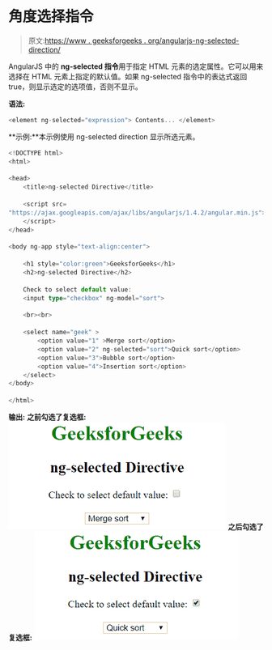 # 角度选择指令

> 原文:[https://www . geeksforgeeks . org/angularjs-ng-selected-direction/](https://www.geeksforgeeks.org/angularjs-ng-selected-directive/)

AngularJS 中的 **ng-selected 指令**用于指定 HTML 元素的选定属性。它可以用来选择在 HTML 元素上指定的默认值。如果 ng-selected 指令中的表达式返回 true，则显示选定的选项值，否则不显示。

**语法:**

```ts
<element ng-selected="expression"> Contents... </element> 
```

**示例:**本示例使用 ng-selected direction 显示所选元素。

```ts
<!DOCTYPE html>
<html>

<head>
    <title>ng-selected Directive</title>

    <script src=
"https://ajax.googleapis.com/ajax/libs/angularjs/1.4.2/angular.min.js">
    </script>
</head>

<body ng-app style="text-align:center">

    <h1 style="color:green">GeeksforGeeks</h1>
    <h2>ng-selected Directive</h2>     

    Check to select default value: 
    <input type="checkbox" ng-model="sort">

    <br><br>

    <select name="geek" >
        <option value="1" >Merge sort</option>
        <option value="2" ng-selected="sort">Quick sort</option>
        <option value="3">Bubble sort</option>
        <option value="4">Insertion sort</option>
    </select>
</body>

</html>                    
```

**输出:**
**之前勾选了复选框:**
![ngselected](img/e4f95ee37e558d5376f088a1497ace99.png)
**之后勾选了复选框:**
![ngselected](img/0bbfcca35f18bc7e771fff2da0950c3f.png)